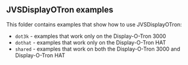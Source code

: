 ## JVSDisplayOTron examples
This folder contains examples that show how to use JVSDisplayOTron:

* `dot3k` - examples that work only on the Display-O-Tron 3000
* `dothat` - examples that work only on the Display-O-Tron HAT
* `shared` - examples that work on both the Display-O-Tron 3000 and Display-O-Tron HAT

